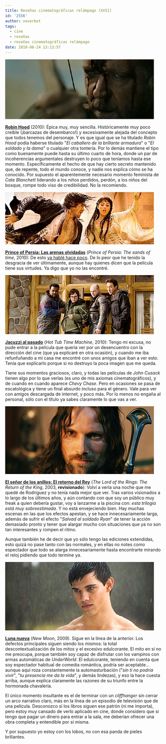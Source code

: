 ```yaml
---
title: Reseñas cinematográficas relámpago (XVII)
id: '2556'
author: neverbot
tags:
  - cine
  - reseñas
  - reseñas cinematográficas relámpago
date: 2010-06-24 13:13:57
---
```


![Captura de pantalla 2010-06-24 a las 12.26.33.png](./resenas-cinematograficas-relampago-xvii/Captura-de-pantalla-2010-06-24-a-las-12.26.33.png)  

**[Robin Hood](http://www.imdb.com/title/tt0955308/)** (2010): Épica muy, muy sencilla. Históricamente muy poco creíble (¡barcazas de desembarco!) y excesivamente alejada del concepto que todos tenemos del personaje. Y es que igual que se ha titulado _Robin Hood_ podía haberse titulado "_El caballero de la brillante armadura_" o "_El soldado y la dama_" o cualquier otra tontería. Por lo demás mantiene el tipo como buenamente puede hasta su último cuarto de hora, donde un par de incoherencias argumentales destruyen lo poco que teníamos hasta ese momento. Específicamente el hecho de que hay cierto secreto mantenido que, de repente, todo el mundo conoce, y nadie nos explica cómo se ha conocido. Por supuesto el aparentemente necesario momento feminista de _Cate Blanchett_ liderando a los niños perdidos, perdón, a los niños del bosque, rompe todo viso de credibilidad. No la recomiendo.  

![Captura de pantalla 2010-06-24 a las 12.37.53.png](./resenas-cinematograficas-relampago-xvii/Captura-de-pantalla-2010-06-24-a-las-12.37.53.png)  

**[Prince of Persia: Las arenas olvidadas](http://www.imdb.com/title/tt0473075/)** (_Prince of Persia: The sands of time_, 2010): De esto [ya hablé hace poco](/prince-of-persia-las-arenas-olvidadas/). De lo peor que he tenido la desgracia de ver últimamente, aunque hay quienes dicen que la película tiene sus virtudes. Ya digo que yo no las encontré.

![Captura de pantalla 2010-06-24 a las 12.43.27.png](./resenas-cinematograficas-relampago-xvii/Captura-de-pantalla-2010-06-24-a-las-12.43.27.png)

**[Jacuzzi al pasado](http://www.imdb.com/title/tt1231587/)** (_Hot Tub Time Machine_, 2010): Tengo mi excusa, no pude entrar a la película que quería ver por un desencuentro con la dirección del cine (que ya explicaré en otra ocasión), y cuando me iba refunfuñando a mi casa me encontré con unos amigos que iban a ver esto. Tenía que explicarlo porque si no destruyo la poca imagen que me queda.

Tiene sus momentos graciosos, claro, y todas las películas de _John Cusack_ tienen algo por lo que verlas (es uno de mis axiomas cinematográficos), y de cuando en cuando aparece _Chevy Chase_. Pero en ocasiones se pasa de escatológica y tiene un final absurdo incluso para el género. Vale para ver con amigos descargada de internet, y poco más. Por lo menos no engaña al personal, sólo con el título ya sabes claramente lo que vas a ver.

![Captura de pantalla 2010-06-24 a las 12.57.47.png](./resenas-cinematograficas-relampago-xvii/Captura-de-pantalla-2010-06-24-a-las-12.57.47.png)

**[El señor de los anillos: El retorno del Rey](http://www.imdb.com/title/tt0167260/)** (_The Lord of the Rings: The Return of the King_, 2003, **revisionado**): Volví a verla una noche que me quedé de Rodríguez y no tenía nada mejor que ver. Tras varios visionados a lo largo de los últimos años, y aún contando con que soy un público muy freak a quien debería gustar, voy a lanzarme a la piscina con: _esta trilogía está muy sobreestimada_. Y no está envejeciendo bien. Hay muchas escenas en las que los efectos apestan, y se hace innecesariamente larga, además de sufrir el efecto "_Salvad al soldado Ryan_" de tener la acción demasiado pronto y tener que alargar mucho con situaciones que ya no son tan interesantes y rompen el ritmo.

Aunque también he de decir que yo sólo tengo las ediciones extendidas, esto quizá no pase tanto con las normales, y en ellas no notes como espectador que todo se alarga innecesariamente hasta encontrarte mirando el reloj pidiendo que todo termine ya.

![Captura de pantalla 2010-06-24 a las 13.05.21.png](./resenas-cinematograficas-relampago-xvii/Captura-de-pantalla-2010-06-24-a-las-13.05.21.png)  

**[Luna nueva](http://www.imdb.com/title/tt1259571/)** (_New Moon_, 2009). Sigue en la línea de la anterior. Los defectos principales siguen siendo los mismos: la total descontextualización de los mitos y el excesivo edulcorante. El mito en sí no me preocupa, porque también soy capaz de disfrutar con los vampiros con armas automáticas de _UnderWorld_. El edulcorante, teniendo en cuenta que soy espectador habitual de comedia romántica, podría ser aceptable... aunque aquí roza constantemente la automasturbación ("_sin ti no podría vivir_", "_tu presencia me da la vida_", y demás lindezas), y eso la hace cuesta arriba, aunque explica claramente las razones de su triunfo entre la hormonada chavalería.

El único momento insultante es el de terminar con un _cliffhanger_ sin cerrar un arco narrativo claro, más en la línea de un episodio de televisión que de una película. Desconozco si los libros siguen ese patrón (ni me importa), pero estoy muy cansado de verlo aplicado en cine, donde considero que si tengo que pagar un dinero para entrar a la sala, me deberían ofrecer una obra completa y entendible por sí misma.

Y por supuesto yo estoy con los lobos, no con esa panda de pieles brillantes.
